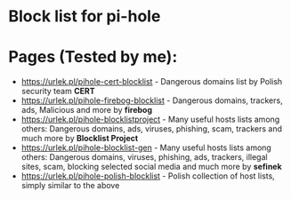 # Block list for pi-hole

# Pages (Tested by me):
* https://urlek.pl/pihole-cert-blocklist - Dangerous domains list by Polish security team **CERT**
* https://urlek.pl/pihole-firebog-blocklist - Dangerous domains, trackers, ads, Malicious and more by **firebog**
* https://urlek.pl/pihole-blocklistproject - Many useful hosts lists among others: Dangerous domains, ads, viruses, phishing, scam, trackers and much more by **Blocklist Project**
* https://urlek.pl/pihole-blocklist-gen - Many useful hosts lists among others: Dangerous domains, viruses, phishing, ads, trackers, illegal sites, scam, blocking selected social media and much more by **sefinek**
* https://urlek.pl/pihole-polish-blocklist - Polish collection of host lists, simply similar to the above
